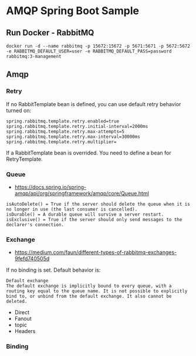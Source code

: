 # AMQP Spring Boot Sample

## Run Docker - RabbitMQ

```
docker run -d --name rabbitmq -p 15672:15672 -p 5671:5671 -p 5672:5672 -e RABBITMQ_DEFAULT_USER=user -e RABBITMQ_DEFAULT_PASS=password rabbitmq:3-management
```

## Amqp

### Retry

If no RabbitTemplate bean is defined, you can use default retry behavior turned on:

```text
spring.rabbitmq.template.retry.enabled=true
spring.rabbitmq.template.retry.initial-interval=2000ms
spring.rabbitmq.template.retry.max-attempts=5
spring.rabbitmq.template.retry.max-interval=30000ms
spring.rabbitmq.template.retry.multiplier=
```
If a RabbitTemplate bean is overrided. You need to define a bean for RetryTemplate.


### Queue
+ https://docs.spring.io/spring-amqp/api/org/springframework/amqp/core/Queue.html

```text
isAutoDelete() = True if the server should delete the queue when it is no longer in use (the last consumer is cancelled).
isDurable() = A durable queue will survive a server restart.
isExclusive() = True if the server should only send messages to the declarer's connection.
```

### Exchange

+ https://medium.com/faun/different-types-of-rabbitmq-exchanges-9fefd740505d

If no binding is set. Default behavior is:

```text
Default exchange
The default exchange is implicitly bound to every queue, with a routing key equal to the queue name. It is not possible to explicitly bind to, or unbind from the default exchange. It also cannot be deleted.
```

+ Direct
+ Fanout
+ topic
+ Headers

### Binding
